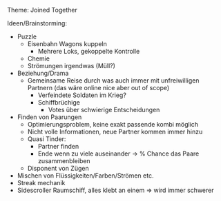 Theme: Joined Together

Ideen/Brainstorming:
* Puzzle
    * Eisenbahn Wagons kuppeln
        * Mehrere Loks, gekoppelte Kontrolle
    * Chemie
    * Strömungen irgendwas (Müll?)
* Beziehung/Drama
    * Gemeinsame Reise durch was auch immer mit unfreiwilligen Partnern (das wäre online nice aber out of scope)
        * Verfeindete Soldaten im Krieg?
        * Schiffbrüchige
            * Votes über schwierige Entscheidungen
* Finden von Paarungen
    * Optimierungsproblem, keine exakt passende kombi möglich
    * Nicht volle Informationen, neue Partner kommen immer hinzu
    * Quasi Tinder:
        * Partner finden
        * Ende wenn zu viele auseinander -> % Chance das Paare zusammenbleiben
    * Disponent von Zügen
* Mischen von Flüssigkeiten/Farben/Strömen etc.
* Streak mechanik
* Sidescroller Raumschiff, alles klebt an einem => wird immer schwerer
